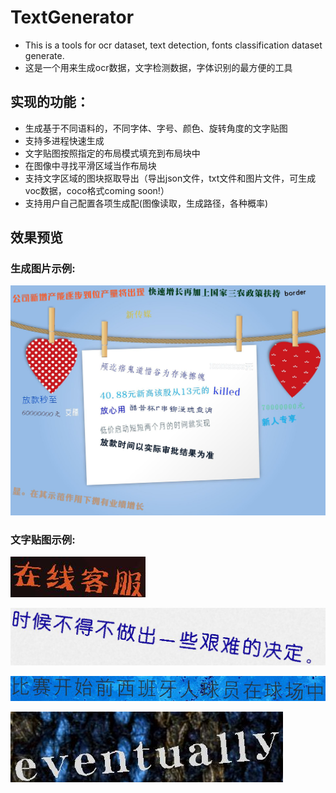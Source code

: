 # TextGenerator

- This is a tools for ocr dataset, text detection, fonts classification dataset generate.
- 这是一个用来生成ocr数据，文字检测数据，字体识别的最方便的工具

## 实现的功能：

- 生成基于不同语料的，不同字体、字号、颜色、旋转角度的文字贴图
- 支持多进程快速生成
- 文字贴图按照指定的布局模式填充到布局块中
- 在图像中寻找平滑区域当作布局块
- 支持文字区域的图块抠取导出（导出json文件，txt文件和图片文件，可生成voc数据，coco格式coming soon!）
- 支持用户自己配置各项生成配(图像读取，生成路径，各种概率)

## 效果预览

### 生成图片示例:

![](img/pic_7f6cb78368edaf8347a8f0ce7e5a46c2df4f3ddd.jpg)

### 文字贴图示例:

![](img/fragment_6fc1b6ac180755dea3dfe711550251708b5e2ce519.jpg)

![](img/fragment_178b7da018e0d84c80b1455be4cc099bc68a07271.jpg)

![](img/fragment_ca71322eec0332fb3f6bb2a213c22f4a183c69da7.jpg)

![](img/fragment_f712bd7187d446b5fd5daf0ee0c6cb33ad26f98710.jpg)
